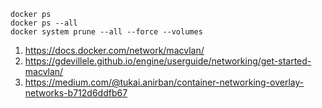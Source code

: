 ```
docker ps
docker ps --all
docker system prune --all --force --volumes
```
1. https://docs.docker.com/network/macvlan/
2. https://gdevillele.github.io/engine/userguide/networking/get-started-macvlan/
3. https://medium.com/@tukai.anirban/container-networking-overlay-networks-b712d6ddfb67

